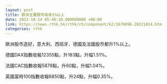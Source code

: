 ```yaml
---
layout: post
title: 歐洲主要股市高收1%以上
date: 2022-10-14 05:48:20.000000000 +08:00
link: https://news.rthk.hk/rthk/ch/component/k2/1670896-20221014.htm
categories: rthk
---
```


歐洲股市造好，意大利、西班牙、德國及法國股市都升1%以上。

德國DAX指數收報12355點，升183點，升幅1.51%。

法國CAC指數收報5879點，升60點，升幅1.04%。

英國富時100指數收報6850點，升24點，升幅0.35%。
